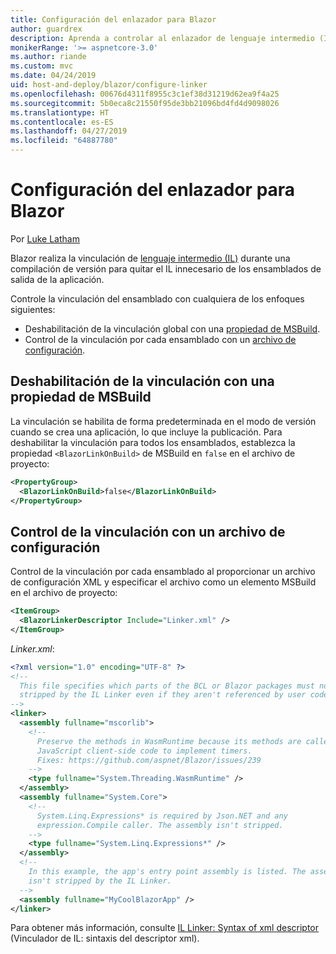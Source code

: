 ```yaml
---
title: Configuración del enlazador para Blazor
author: guardrex
description: Aprenda a controlar al enlazador de lenguaje intermedio (IL) al crear una aplicación Blazor.
monikerRange: '>= aspnetcore-3.0'
ms.author: riande
ms.custom: mvc
ms.date: 04/24/2019
uid: host-and-deploy/blazor/configure-linker
ms.openlocfilehash: 00676d4311f8955c3c1ef38d31219d62ea9f4a25
ms.sourcegitcommit: 5b0eca8c21550f95de3bb21096bd4fd4d9098026
ms.translationtype: HT
ms.contentlocale: es-ES
ms.lasthandoff: 04/27/2019
ms.locfileid: "64887780"
---
```

# <a name="configure-the-linker-for-blazor"></a>Configuración del enlazador para Blazor

Por [Luke Latham](https://github.com/guardrex)

Blazor realiza la vinculación de [lenguaje intermedio (IL)](/dotnet/standard/managed-code#intermediate-language--execution) durante una compilación de versión para quitar el IL innecesario de los ensamblados de salida de la aplicación.

Controle la vinculación del ensamblado con cualquiera de los enfoques siguientes:

* Deshabilitación de la vinculación global con una [propiedad de MSBuild](#disable-linking-with-a-msbuild-property).
* Control de la vinculación por cada ensamblado con un [archivo de configuración](#control-linking-with-a-configuration-file).

## <a name="disable-linking-with-a-msbuild-property"></a>Deshabilitación de la vinculación con una propiedad de MSBuild

La vinculación se habilita de forma predeterminada en el modo de versión cuando se crea una aplicación, lo que incluye la publicación. Para deshabilitar la vinculación para todos los ensamblados, establezca la propiedad `<BlazorLinkOnBuild>` de MSBuild en `false` en el archivo de proyecto:

```xml
<PropertyGroup>
  <BlazorLinkOnBuild>false</BlazorLinkOnBuild>
</PropertyGroup>
```

## <a name="control-linking-with-a-configuration-file"></a>Control de la vinculación con un archivo de configuración

Control de la vinculación por cada ensamblado al proporcionar un archivo de configuración XML y especificar el archivo como un elemento MSBuild en el archivo de proyecto:

```xml
<ItemGroup>
  <BlazorLinkerDescriptor Include="Linker.xml" />
</ItemGroup>
```

*Linker.xml*:

```xml
<?xml version="1.0" encoding="UTF-8" ?>
<!--
  This file specifies which parts of the BCL or Blazor packages must not be
  stripped by the IL Linker even if they aren't referenced by user code.
-->
<linker>
  <assembly fullname="mscorlib">
    <!--
      Preserve the methods in WasmRuntime because its methods are called by 
      JavaScript client-side code to implement timers.
      Fixes: https://github.com/aspnet/Blazor/issues/239
    -->
    <type fullname="System.Threading.WasmRuntime" />
  </assembly>
  <assembly fullname="System.Core">
    <!--
      System.Linq.Expressions* is required by Json.NET and any 
      expression.Compile caller. The assembly isn't stripped.
    -->
    <type fullname="System.Linq.Expressions*" />
  </assembly>
  <!--
    In this example, the app's entry point assembly is listed. The assembly
    isn't stripped by the IL Linker.
  -->
  <assembly fullname="MyCoolBlazorApp" />
</linker>
```

Para obtener más información, consulte [IL Linker: Syntax of xml descriptor](https://github.com/mono/linker/blob/master/src/linker/README.md#syntax-of-xml-descriptor) (Vinculador de IL: sintaxis del descriptor xml).
